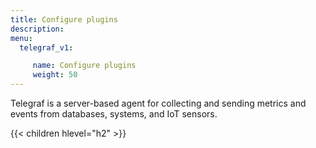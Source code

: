 ```yaml
---
title: Configure plugins
description:
menu:
  telegraf_v1:

     name: Configure plugins
     weight: 50
---
```


Telegraf is a server-based agent for collecting and sending metrics and events from databases, systems, and IoT sensors.

{{< children hlevel="h2" >}}
